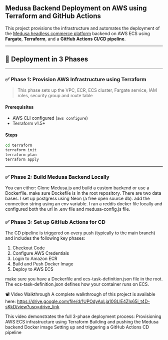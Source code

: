 ## Medusa Backend Deployment on AWS using Terraform and GitHub Actions

This project provisions the infrastructure and automates the deployment of the [Medusa headless commerce platform](https://docs.medusajs.com/) backend on AWS ECS using **Fargate**, **Terraform**, and a **GitHub Actions CI/CD pipeline**.

---

## 🚀 Deployment in 3 Phases

---

### ✅ Phase 1: Provision AWS Infrastructure using Terraform

> This phase sets up the VPC, ECR, ECS cluster, Fargate service, IAM roles, security group and route table

#### Prerequisites

- AWS CLI configured (`aws configure`)
- Terraform v1.5+

#### Steps

```bash
cd terraform
terraform init
terraform plan
terraform apply

```

---

### ✅ Phase 2: Build Medusa Backend Locally

You can either:
Clone Medusa.js and build a custom backend or use a Dockerfile. make sure Dockefile is in the root repository.
There are two data bases. I set up postgress using Neon (a free open source db). add the connection string using an env variable. I ran a reddis docker file locally and configured both the url in .env file and medusa-config.js file.

### ✅ Phase 3: Set up GitHub Actions for CD

The CD pipeline is triggered on every push (typically to the main branch) and includes the following key phases:

1. Checkout Code
2. Configure AWS Credentials
3. Login to Amazon ECR
4. Build and Push Docker Image
5. Deploy to AWS ECS

make sure you have a Dockerfile and ecs-task-definition.json file in the root. The ecs-task-definition.json defines how your container runs on ECS.

📽️ Video Walkthrough
A complete walkthrough of this project is available here:
https://drive.google.com/file/d/1UPOdyAoLja10GLlE4Zlx65i_t4D-sKkD/view?usp=drive_link

This video demonstrates the full 3-phase deployment process:
Provisioning AWS ECS infrastructure using Terraform
Building and pushing the Medusa backend Docker image
Setting up and triggering a GitHub Actions CD pipeline
